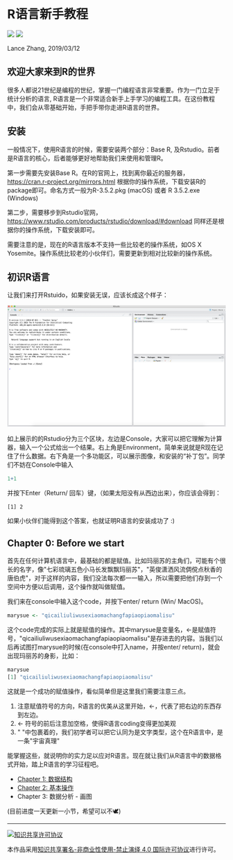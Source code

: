 R语言新手教程
================
![](https://img.shields.io/badge/language-R-blue.svg)  ![](https://img.shields.io/badge/license-CC--BY--NC--SA-green.svg)

Lance Zhang, 2019/03/12



欢迎大家来到R的世界
-------------------

很多人都说21世纪是编程的世纪，掌握一门编程语言非常重要。作为一门立足于统计分析的语言, R语言是一个非常适合新手上手学习的编程工具。在这份教程中，我们会从零基础开始，手把手带你走进R语言的世界。



安装
----

一般情况下，使用R语言的时候，需要安装两个部分：Base R, 及Rstudio。前者是R语言的核心，后者能够更好地帮助我们来使用和管理R。

第一步需要先安装Base R。在R的官网上，找到离你最近的服务器，<https://cran.r-project.org/mirrors.html> 根据你的操作系统，下载安装R的package即可。命名方式一般为R-3.5.2.pkg (macOS) 或者 R 3.5.2.exe (Windows)

第二步，需要移步到Rstudio官网，<https://www.rstudio.com/products/rstudio/download/#download> 同样还是根据你的操作系统，下载安装即可。

需要注意的是，现在的R语言版本不支持一些比较老的操作系统，如OS X Yosemite。操作系统比较老的小伙伴们，需要更新到相对比较新的操作系统。



## 初识R语言

让我们来打开Rstuido，如果安装无误，应该长成这个样子：

![Rstudio](https://raw.githubusercontent.com/Yuz13001/Rtutorial/master/Pics/Rstudio.png)

如上展示的的Rstudio分为三个区块，左边是Console，大家可以把它理解为计算器，输入一个公式给出一个结果。右上角是Environment，简单来说就是R现在记住了什么数据。右下角是一个多功能区，可以展示图像，和安装的“补丁包”。同学们不妨在Console中输入

```R
1+1
```

并按下Enter（Return/ 回车）键，（如果太阳没有从西边出来），你应该会得到：

```
[1] 2
```

如果小伙伴们能得到这个答案，也就证明R语言的安装成功了 :)



## Chapter 0: Before we start

首先在任何计算机语言中，最基础的都是赋值。比如玛丽苏的主角们，可能有个很长的名字，像"七彩琉璃五色小马长发飘飘玛丽苏"，"英俊潇洒风流倜傥点秋香的唐伯虎"，对于这样的内容，我们没法每次都一一输入，所以需要把他们存到一个空间中方便以后调用，这个操作就叫做赋值。

我们来在console中输入这个code，并按下enter/ return (Win/ MacOS)。

```R
marysue <- "qicailiuliwusexiaomachangfapiaopiaomalisu"
```

这个code完成的实际上就是赋值的操作。其中marysue是变量名，<-是赋值符号，"qicailiuliwusexiaomachangfapiaopiaomalisu"是存进去的内容。当我们以后再试图打marysue的时候(在console中打入name，并按enter/ return)，就会出现玛丽苏的身影，比如：

```R
marysue
[1] "qicailiuliwusexiaomachangfapiaopiaomalisu"
```

这就是一个成功的赋值操作，看似简单但是这里我们需要注意三点。

1. 注意赋值符号的方向，R语言的优美从这里开始，<-，代表了把右边的东西存到左边。
2. <- 符号的前后注意加空格，使得R语言coding变得更加美观
3. " "中包裹着的，我们初学者可以把它认同为是文字类型，这个在R语言中，是一条"宇宙真理"



能掌握这些，就说明你的实力足以应对R语言。现在就让我们从R语言中的数据格式开始，踏上R语言的学习征程吧。

- [Chapter 1: 数据结构](https://github.com/Yuz13001/Rtutorial/blob/master/tut/ch1structure.md)
- [Chapter 2: 基本操作](https://github.com/Yuz13001/Rtutorial/blob/master/tut/ch2structure.md)
- Chapter 3: 数据分析 - 画图



(目前进度一天更新一小节，希望可以不🕊)

------

<a rel="license" href="http://creativecommons.org/licenses/by-nc-nd/4.0/"><img alt="知识共享许可协议" style="border-width:0" src="https://i.creativecommons.org/l/by-nc-nd/4.0/80x15.png" /></a>

本作品采用<a rel="license" href="http://creativecommons.org/licenses/by-nc-nd/4.0/">知识共享署名-非商业性使用-禁止演绎 4.0 国际许可协议</a>进行许可。